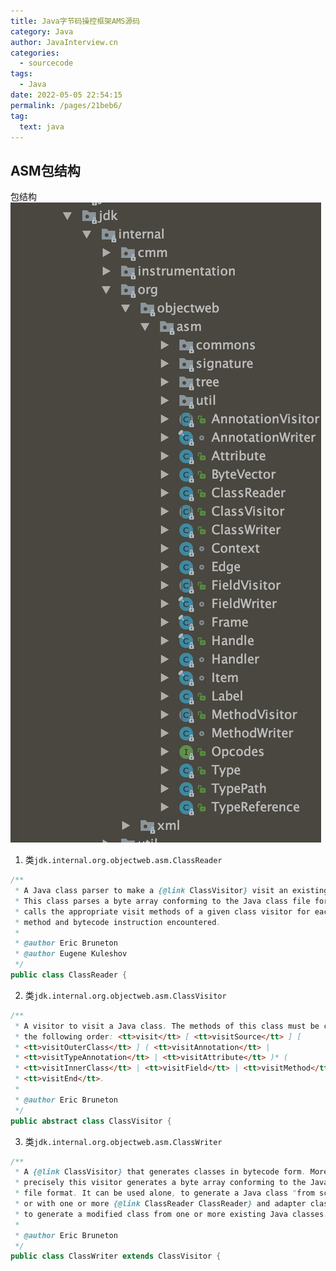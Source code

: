 ```yaml
---
title: Java字节码操控框架AMS源码
category: Java
author: JavaInterview.cn
categories: 
  - sourcecode
tags: 
  - Java
date: 2022-05-05 22:54:15
permalink: /pages/21beb6/
tag: 
  text: java
---
```


## ASM包结构
包结构
![](../../../media/pictures/java/asm_1_1.png)

1. 类`jdk.internal.org.objectweb.asm.ClassReader`
```java
/**
 * A Java class parser to make a {@link ClassVisitor} visit an existing class.
 * This class parses a byte array conforming to the Java class file format and
 * calls the appropriate visit methods of a given class visitor for each field,
 * method and bytecode instruction encountered.
 *
 * @author Eric Bruneton
 * @author Eugene Kuleshov
 */
public class ClassReader {

```
2. 类`jdk.internal.org.objectweb.asm.ClassVisitor`
```java
/**
 * A visitor to visit a Java class. The methods of this class must be called in
 * the following order: <tt>visit</tt> [ <tt>visitSource</tt> ] [
 * <tt>visitOuterClass</tt> ] ( <tt>visitAnnotation</tt> |
 * <tt>visitTypeAnnotation</tt> | <tt>visitAttribute</tt> )* (
 * <tt>visitInnerClass</tt> | <tt>visitField</tt> | <tt>visitMethod</tt> )*
 * <tt>visitEnd</tt>.
 *
 * @author Eric Bruneton
 */
public abstract class ClassVisitor {
```
3. 类`jdk.internal.org.objectweb.asm.ClassWriter`
```java
/**
 * A {@link ClassVisitor} that generates classes in bytecode form. More
 * precisely this visitor generates a byte array conforming to the Java class
 * file format. It can be used alone, to generate a Java class "from scratch",
 * or with one or more {@link ClassReader ClassReader} and adapter class visitor
 * to generate a modified class from one or more existing Java classes.
 *
 * @author Eric Bruneton
 */
public class ClassWriter extends ClassVisitor {


```

